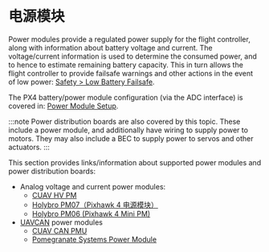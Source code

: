 # 电源模块

Power modules provide a regulated power supply for the flight controller, along with information about battery voltage and current. The voltage/current information is used to determine the consumed power, and to hence to estimate remaining battery capacity. This in turn allows the flight controller to provide failsafe warnings and other actions in the event of low power: [Safety > Low Battery Failsafe](../config/safety.md#low-battery-failsafe).

The PX4 battery/power module configuration (via the ADC interface) is covered in: [Power Module Setup](../config/battery.md).

:::note
Power distribution boards are also covered by this topic. These include a power module, and additionally have wiring to supply power to motors. They may also include a BEC to supply power to servos and other actuators.
:::

This section provides links/information about supported power modules and power distribution boards:

* Analog voltage and current power modules:
  * [CUAV HV PM](../power_module/cuav_hv_pm.md)
  * [Holybro PM07（Pixhawk 4 电源模块）](../power_module/holybro_pm07_pixhawk4_power_module.md)
  * [Holybro PM06 (Pixhawk 4 Mini PM)](../power_module/holybro_pm06_pixhawk4mini_power_module.md)
* [UAVCAN](https://new.uavcan.org/) power modules
  * [CUAV CAN PMU](../power_module/cuav_can_pmu.md)
  * [Pomegranate Systems Power Module](../power_module/pomegranate_systems_pm.md)